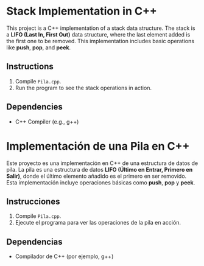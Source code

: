 # Stack Implementation in C++

This project is a C++ implementation of a stack data structure. The stack is a **LIFO (Last In, First Out)** data structure, where the last element added is the first one to be removed. This implementation includes basic operations like **push**, **pop**, and **peek**.

## Instructions

1. Compile `Pila.cpp`.
2. Run the program to see the stack operations in action.

## Dependencies
- C++ Compiler (e.g., g++)

# Implementación de una Pila en C++

Este proyecto es una implementación en C++ de una estructura de datos de pila. La pila es una estructura de datos **LIFO (Último en Entrar, Primero en Salir)**, donde el último elemento añadido es el primero en ser removido. Esta implementación incluye operaciones básicas como **push**, **pop** y **peek**.

## Instrucciones

1. Compile `Pila.cpp`.
2. Ejecute el programa para ver las operaciones de la pila en acción.

## Dependencias
- Compilador de C++ (por ejemplo, g++)
